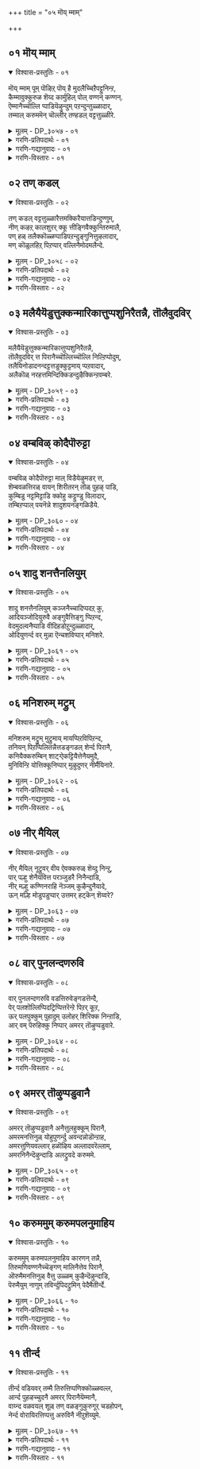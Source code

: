 +++
title = "०५ मॊय् म्माम्"

+++


## ०१ मॊय् म्माम्

<details open><summary>विश्वास-प्रस्तुतिः - ०१</summary>

मॊय् म्माम् पूम् पॊऴिऱ् पॊय् है मुदलैच्चिऱैपट्टुनिन्ऱ,  
कैम्मावुक्कुरुळ शॆय्द कार्मुहिल् पोल् वण्णन् कण्णन्.  
ऎम्मानैच्चॊल्लि प्पाडियॆऴुन्दुम् पऱन्दुन्तुळ्ळादार्,  
तम्माल् करुममॆन् चॊल्लीर् तण्हडल् वट्टत्तुळ्ळीरे.
</details>

<details><summary>मूलम् - DP_३०५७ - ०१</summary>

मॊय् म्माम् पूम् पॊऴिऱ् पॊय् है मुदलैच्चिऱैपट्टुनिन्ऱ,  
कैम्मावुक्कुरुळ शॆय्द कार्मुहिल् पोल् वण्णन् कण्णन्.  
ऎम्मानैच्चॊल्लि प्पाडियॆऴुन्दुम् पऱन्दुन्तुळ्ळादार्,  
तम्माल् करुममॆन् चॊल्लीर् तण्हडल् वट्टत्तुळ्ळीरे.
</details>

<details><summary>गरणि-प्रतिपदार्थः - ०१</summary>

मॊय् = दट्टवाद, मा = दॊड्ड, पू पॊऴिल् = हूगळ उपवनदिन्द कूडिद, पॊय् है = सरोवरदल्लि, मुदलै = मॊसळॆयिन्द, शिऱै पट्टु = बन्धिसल्पट्टु, निन्ऱ = निन्तिद्द, कैमावुक्कू = सलगक्कॆ\(गजेन्द्रनिगॆ\), अरुळ् शॆय्द = कृपॆमाडिद, कार् मुहिल् पोल् वण्णन् = कार्मुगिलिन हागॆ बण्णवुळ्ळ, कण्णन् = श्रीकृष्णनाद, \(आकर्षणकारियाद\), ऎम्मानै = नम्म स्वामियन्नु, शॊल्लि पादि = स्तुतिसि हाडि, ऎऴुन्दुम् = ऎद्दू, पऱन्दुम् = सुत्ताडियू, तुळ्ळादार् तम्माल् = उत्साहगॊळ्ळदवरिन्द, करुमम् = फल, ऎन्चॊल्लीर् = एनॆन्दु हेळुत्तीरि, तण् = तम्पाद, कडल् = कडलिनिन्द सुत्तुवरिद, वट्टत्तुळ्ळीरे = भूमण्डलदल्लिरुववरे. 
</details>

<details><summary>गरणि-गद्यानुवादः - ०१</summary>

तम्पाद कडलिनिन्द सुत्तुवरिदिरुव भूमण्डलवासिगळे, दट्टवाद दॊड्ड हूविन तोपुगळिन्द कूडिद सरोवरदल्लि मॊसळॆयिन्द बन्धिसल्पट्टु निन्तिद्द सलगक्कॆ कृपॆमाडिद कार्मुगिलिनन्तॆ बण्णवुळ्ळ आकर्षणकारियाद नम्म स्वामियन्नु स्तुतिसिहाडुत्ता ऎद्दु सुत्ताडिउत्साहगॊळ्ळदवर फलवेनॆन्दु हेळुत्तीरि? 
</details>

<details><summary>गरणि-विस्तारः - ०१</summary>

हिन्दिन तिरुवाय् मॊऴियल्लि भगवन्तनन्नु अनुभविसुव मार्गवन्नु आळ्वाररु सूचिसिदरु. भूलोकवासिगळागिरुवागले, भगवन्तन सृष्टियाद लीलाविभूतियन्नु कण्णारकाणुत्त, अवुगळल्लॆल्ला भगवन्तनु अन्तरात्मनागि निर्वहिसुत्तिद्दानॆम्ब भावनॆयन्नु मनस्सिनल्लिट्टुकॊण्डु अवुगळन्नु आदरदिन्द अनुभविसुत्ता बन्दरॆ, आ मूलक भगवन्तन सान्निध्यवन्नु पडॆदुकॊळ्ळबहुदु ऎन्दु अवरु हेळिदरु. भूमिय मेलॆ वासिसुत्त, भगवन्तन दिव्यसृष्टियाद ऎल्ला चेतनाचेतन वस्तुगळन्नू काणुत्ता, अवुगळ उपयोगवन्नु पडॆयुत्ता, भगवन्तनन्नु मात्र गमनिसदॆ जीवन नडॆसुववरन्नु कुरितु ईग आळ्वाररु कनिकरदिन्द मातनाडुत्तिद्दारॆ.

आळ्वाररु हेळुत्तारॆ- भूलोकवासिगळे, भगवन्तनिगॆ तन्न सृष्टिय ऎल्ला चेतनाचेतन वस्तुगळ विषयदल्लू अपारवाद कनिकरविदॆ. दट्टवाद काडिननडुवॆ सरोवरदल्लि मॊसळॆय बायिगॆ सिक्किबिद्दु, बिडिसिकॊळ्ळलु साध्यविल्लदॆ तॊळलुत्तिद्द सलगनु भक्तियिन्द भगवन्तनन्नु कुरितु, ’आदिमूला’ ऎन्दु दीननागि मॊरॆयिट्टाग, आ कूडले भगवन्तनु गरुडारूढनागि अल्लिगॆ धाविसि बन्दु, तन्न चक्रायुधदिन्द मॊसळॆयन्नु तुण्डरिसि, सलगवन्नु रक्षिसिदनल्ल\! परमकारुणिकनू, उदारियू, अत्याकर्षकनू आद अवनन्नु आदरदिन्द स्तुतिसदॆ, गुणगानमाडदॆ, व्यर्थवागि कालकळॆयुववर कर्मगळिन्द फलवेनादरू इदॆये? नीवे योचिसि. 

भगवत्प्रीतियागि, भगवदर्पणबुद्धियिन्द माडुव याव कर्मवादरू भगवन्तनन्नु सेरुत्तदॆ. हागिल्लदॆ, कर्ममाडबेकॆम्ब बुद्धियिन्द यान्त्रिकवागि माडुव याव कर्मवादरू, अदक्कॆ फलवॆल्लियदु?
</details>

## ०२ तण् कडल्

<details open><summary>विश्वास-प्रस्तुतिः - ०२</summary>

तण् कडल् वट्टत्तुळ्ळारैत्तमक्किरैयात्तडिन्दुण्णुम्,  
नीण् कऴऱ् कालशुरर् क्कू त्तीङ्गिवैक्कुन्तिरुमालै,  
पण् हळ् तलैक्कॊळ्ळप्पाडिपऱन्दुङ्गुनित्तुऴलादार्,  
मण् कॊळुलहिऱ् पिऱप्पार् वल्लिनैमोदमलैन्दे.
</details>

<details><summary>मूलम् - DP_३०५८ - ०२</summary>

तण् कडल् वट्टत्तुळ्ळारैत्तमक्किरैयात्तडिन्दुण्णुम्,  
नीण् कऴऱ् कालशुरर् क्कू त्तीङ्गिवैक्कुन्तिरुमालै,  
पण् हळ् तलैक्कॊळ्ळप्पाडिपऱन्दुङ्गुनित्तुऴलादार्,  
मण् कॊळुलहिऱ् पिऱप्पार् वल्लिनैमोदमलैन्दे.
</details>

<details><summary>गरणि-प्रतिपदार्थः - ०२</summary>

तण् कडल् = तम्पाद कडलिनिन्द सुत्तुवरिद, वट्टतुळ्ळारै = भूमिय मेलिरुववरन्नु, तमक्कु = तमगॆ, इरै आ = आहारवागि, तडिन्दु= कॊन्दु, उण्णुम् = तन्न तक्क, नीण् कऴल् काल् = \(बलिष्ठवाद\) वीरकालन्दुगॆयुळ्ळ कालुगळ, अशुरर् क्कु = असुररिगॆ, तीङ्गु इऴैक्कुम् = कॆडकन्नु नीगिसुव, तिरुमालै = सर्वेश्वरनन्नु \(कुरितु\), पण्हळ् = हादुगळन्नु, तलैक्कॊळ्ल = बहळवागि पादि, = हाडियू, पऱन्दुम्= अलॆडाडियू \(हाराडि,\) कुनित्तु = आडियू \(नलिदाडियू\) उऴलादार् = ऎल्लॆल्लू सञ्चरिसदवरु, मण् कॊळ् उलहिल् = भूलोकदल्लि, पिऱप्पार् = हुट्टुत्तारॆ, \(पुनर्जन्म पडॆयुत्तारॆ\), वल् विनै = क्रूर पापगळु, मोद मलैन्दे = सङ्कटगॊळिसुवन्तॆ मेलॆ बिद्दु \(अतिशयवागि नलुगिसुवन्तॆ\). 
</details>

<details><summary>गरणि-गद्यानुवादः - ०२</summary>

तम्पाद कडलिनिन्द सुत्तुवरिद भूमिय मेलिरुववरन्नु तमगॆ आहारवागि कॊन्दु तिन्नुव वीरकाल्गडगगळन्नु धरिसिद कालुगळ असुररिगॆ बरुव कॆडकन्नु नीगिसुव लक्ष्मीनाथनन्नु\(श्रीदेविय पतियन्नु, सर्वेश्वरनन्नु\) कुरितु हाडि, नॆनॆदाडि, कुणिदाडि, ऎल्लॆल्लू अलॆदाडदवरु ई भूलोकदल्लि क्रूरपापगळु अवर मेलॆ बिद्दु सङ्कटगॊळिसुवन्तॆ मत्तॆ हुट्टुत्तारॆ. 
</details>

<details><summary>गरणि-विस्तारः - ०२</summary>

हिन्दिन पाशुरदल्लि भगवन्तनन्नु भजिसद भूलोकवासिगळु नडॆसुव कर्मगळिगॆ फलवॆल्लियदु? ऎन्दु प्रश्निसलायितु. अदक्कॆ इल्लि समञ्जसवाद उत्तर बरुत्तदॆ. 

“तमक्किरैयात्तडिन्दुण्णुम् ..................अशुरर् क्कु” – इल्लि ’असुररु’ ऎम्बुदक्कॆ ’राक्षसरु’ ऎम्ब नेरवाद अर्थवल्ल. ’आसुरी स्वभाववुळ्ळवरु’ ऎम्ब अर्थवन्नु हेळबेकागुत्तदॆ. मनुष्यरन्नु मूरु बगॆयागि, अवर गुणस्वभावगळिगॆ अनुगुणवागि, विङ्गडिसुत्तारॆ. दैवीमानवरु – राजसी प्रकृतियवरु – राजसरु, मत्तु तामसगुणतुम्बिद आसुरी जनरन्नू सह उद्धारगॊळिसलु भगवन्तनु तवकिसुत्तानॆ. यारु भगवन्तनन्नु स्तुतिसि, नुतिसि, कुणिदु, कुप्पळिसि, मैमरॆतु आनन्दिसि अलॆदाडुत्तारो अवरन्नु तप्पदॆ सद्गतिगॆ ऒय्युत्तानॆ. हागॆ माडदॆ इरुव जनरिगॆ, अवा कर्मगळिगॆ सत्फलवे इल्ल. अवरिगॆ भूलोकदल्लि दुःखसङ्कटगळु तुम्बिरुव पुनर्जन्मवे प्राप्तवागुत्तदॆ. 

पुनर्जन्मद सङ्कटवन्नू, भूलोकवासवन्नू तप्पिसिकॊळ्ळुवुदक्कॆ सुलभोपायवे भगवद्भक्ति. अदन्नु बिडदॆ नडॆसुत्ता दृढभक्तियन्नु बॆळॆसिकॊण्डरॆ, अदक्कॆ तक्क फलवाद परमपदवासवू, भगवत्कैङ्कर्यवू लभिसुवुद् – ऎन्दन्तॆ.
</details>

## ०३ मलैयैयॆडुत्तुक्कन्मारिकात्तुप्पशुनिरैतन्नै, तॊलैवुदविर्

<details open><summary>विश्वास-प्रस्तुतिः - ०३</summary>

मलैयैयॆडुत्तुक्कन्मारिकात्तुप्पशुनिरैतन्नै,  
तॊलैवुदविर् त्त पिरानैच्चॊल्लिच्चॊल्लि निल्ऱिप्पोदुम्,  
तलैयिनोडादनन्दट्टत्तडुक्कुट्टमाय् प्पऱवादार्,  
अलैकॊळ् नरहत्तमिन्दिक्किडन्दुऴैक्किन्ऱवम्बरे.
</details>

<details><summary>मूलम् - DP_३०५९ - ०३</summary>

मलैयैयॆडुत्तुक्कन्मारिकात्तुप्पशुनिरैतन्नै,  
तॊलैवुदविर् त्त पिरानैच्चॊल्लिच्चॊल्लि निल्ऱिप्पोदुम्,  
तलैयिनोडादनन्दट्टत्तडुक्कुट्टमाय् प्पऱवादार्,  
अलैकॊळ् नरहत्तमिन्दिक्किडन्दुऴैक्किन्ऱवम्बरे.
</details>

<details><summary>गरणि-प्रतिपदार्थः - ०३</summary>

मलैयै = बॆट्टवन्नु, ऎडुत्तु = ऎत्तिहिडिदु, कल् मारि = कल्लुमळॆयन्नु, कात्तु = तडॆदु, पशुनिरैतन्नै = दनगळ मन्दॆगळन्नु, तॊलैवु = नाशवागुवुदन्नु, तविर् त्त = तप्पिसिद, पिरानै = स्वामियन्नु, शॊल्लि शॊल्लि = हेळुत्ता हेळुत्ता, निन्ऱु = इरुत्ता, ऎप्पोदुम् = ऎल्ला कालदल्लू, तलैयिनोडु = तलॆयिन्द आदनम् = नॆलवन्नु, तट्ट = कट्टुवन्तॆ, तडुकुट्टम् आय् = तलॆकॆळगागि आदरू, पऱवादार् = प्रयत्निसदवरु \(हर्षिसदवरु\), अलै कॊळ् = \(अत्तिन्दित्त\) हॊरळाडिसुव, \(सङ्कटगॊळिसुव\), नरहत्तु = नरकदल्लि, अमिन्दि = मुळुगि, किडन्दु = बिद्दु, उऴैक्किन्ऱ = सङ्कटपडुव, वम्बरे = व्यर्थमानवरे. 
</details>

<details><summary>गरणि-गद्यानुवादः - ०३</summary>

बॆट्टवन्नु ऎत्ति हिडिदु, कल्लुमळॆयन्नु तडॆदु, दनगळ मन्दॆगळु नाशवागुवुदन्नु तप्पिसिद स्वामियन्नु कुरितु ऎल्ला कालदल्लू हेळुत्ता हेळुत्ता, तलॆयु नॆलवन्नु तट्टुवन्तॆ तलॆकॆळगागियाडरू प्रयत्निसदवरु अत्तिन्दित्त हॊरळिसि सङ्कटगॊळिसुव नरकदल्लि मुळुगि बिद्दु सङ्कटपडुव व्यर्थमानवरे \(आगुत्तारॆ\). 
</details>

<details><summary>गरणि-विस्तारः - ०३</summary>

करुणासागरनाद भगवन्तनल्लि निश्चलवागि मत्तु सत्ततवागि भक्तिमाडुवुदक्कॆ ऎष्टॆ श्रमपट्टरू चिन्तॆयिल्ल. आ ऎल्ल प्रयत्नवू चेतननु नरकयातनॆयन्नु अनुभविसुवुदन्नु तप्पिसुत्तदॆ. – इदु ई पाशुरद विषय. 

“मलैयै ऎडुत्तु ...................तॊलैवुदविर् त्त पिरान्” – भगवन्तन श्रीकृष्णावतारद ऒन्दु अद्भुत प्रसङ्ग इदु. नन्दगोकुलदल्लि बालकृष्णनु बॆळॆयुत्तिद्दाग, वर्षक्कॊम्मॆ गोवळरु देवेन्द्रपूजॆयन्नु नडॆसि, भारियाद ऎडॆयन्नु माडि समर्पिसुत्तिद्दद्दन्नु कण्डनु. देवेन्द्रनु मळॆयन्नुसुरिसि तमगू तम्म दनकरुगळिगू ऒळ्ळॆयदन्नु माडुवनॆम्बुदक्कागि ई देवेन्द्र पूजॆ. बालकृष्णनिगॆ ई पूजॆ समञ्जसवॆनिसलिल्ल. अवनु गोवळर हिरियरन्नु सेरिसि, कण्णिगॆ काणद, देवेन्द्रनिगॆ बदलागि तम्म कण्ण मुन्दॆये इरुव गोवर्धनगिरिगॆ पूजॆयन्नु सल्लिसबेकॆन्दू, निजवागियू अदे अवरिगॆ मळॆ बॆळॆगॆ ऒत्तासॆ माडुवुदॆन्दू तिळिसिदनु. अदरन्तॆ गोवळरु आ वर्ष ’गोवर्धन पूजॆ’ नडॆसि, अदर बुडदल्लि भारि ऎडॆयन्नु नीडिदरु. अवरिगॆ आश्चर्यवागुवन्तॆ, बॆट्टदिन्दले ऒब्ब व्यक्ति हॊरबन्दु, अवरु नीडिद्द ऎडॆयन्नॆल्ला उण्डु, अवरन्नु हरसि मायवायितु. देवेन्द्रनिगॆ इदु तिळियितु. गोवळर अहङ्कारक्कॆ अवनिगॆ तुम्ब कोप बन्तु. इडिय नन्दगोकुलवन्ने नाशपडिसि बिडुवुदक्कागि, अवनु एळुदिनगळ काल सततवागि बिरुसु मळॆयन्नु सुरिसिदनु. आग बालकृष्णनु आ गोवर्धनगिरियन्ने ऎत्ति, कॊडॆयन्तॆ तन्न किरुबॆरळ मेलॆ निल्लिसिकॊण्डु, अदरडियल्लि ऎल्ला गोवुगळ मन्दॆगळन्नू, गोवळरन्नू इरिसिकॊण्डु कापाडिदनु. 

आळ्वाररु हेळुत्तारॆ- हिन्दॆ, भगवन्तनु देवेन्द्रन कल्लुमळॆयिन्द गोवुगळ मन्दॆयन्नु तप्पिसलु माडिद अद्भुतकार्यदिन्द, अवन अपारकारुण्यवन्नु तिळियबहुदु. अवन नानाअद्भुताश्चर्य प्रसङ्गगळन्नु मेलिन्द मेलॆ हेळुत्ता, अवन नाम सङ्कीर्तनॆ माडुत्ता, गुणगान माडुत्ता अवनल्लि भक्तियन्नु दृढपडिसिकॊळ्ळबेकु. अदु ऎष्टे कष्टवादरू चिन्तॆयिल्ल. प्रयत्नवन्नु कडमॆ माडबारदु. इदु अवन कृपॆगॆ नम्मन्नु ऒळगू माडुवुदु. नरकद यातनॆयन्नु तप्पिसुवुदु. हागॆ माडद मानवजन्म व्यर्थ.
</details>

## ०४ वम्बविळ् कोदैपॊरुट्टा

<details open><summary>विश्वास-प्रस्तुतिः - ०४</summary>

वम्बविळ् कोदैपॊरुट्टा माल् विडैयेऴुमडर् त्त,  
शॆम्बवळत्तिरळ् वायन् शिरीतरन् तॊळ् पुहऴ् पाडि,  
कुम्बिडु नट्टमिट्टाडि क्कोहु कट्टुण्डु विलादार्,  
तम्बिऱप्पाल् पयनॆन्ने शादुशयनङ्गळिडैये.
</details>

<details><summary>मूलम् - DP_३०६० - ०४</summary>

वम्बविळ् कोदैपॊरुट्टा माल् विडैयेऴुमडर् त्त,  
शॆम्बवळत्तिरळ् वायन् शिरीतरन् तॊळ् पुहऴ् पाडि,  
कुम्बिडु नट्टमिट्टाडि क्कोहु कट्टुण्डु विलादार्,  
तम्बिऱप्पाल् पयनॆन्ने शादुशयनङ्गळिडैये.
</details>

<details><summary>गरणि-प्रतिपदार्थः - ०४</summary>

वम्बु = परिमळवु, अविळ् = हरडुत्तिरुव, \(अरळुत्तिरुव\), कोदै = हूमालॆय, पॊरुट्टा = निमित्तवागि, माल् विडै = बलवाद गूळिगळु, एऴुम् = एळन्नू, अडर् त्त = अडगिसिद, शॆम् पवळम् = कॆम्पाद हवळद, तिरळ् = उण्डॆयन्तिरुव, वायन् = तुटियन्नुळ्ळवनाद, शिरीतरन् = श्रीधरन, तॊल् पुहळ् = पुरातनवाद, कीर्तियन्नु, पाडि = हाडुत्ता, कुम्बिडु = नमस्करिसुव \(कैमुगियुव\), नट्टम् = नृत्यवन्नु, इट्टु आडि = रूपिसि आडि, कोहु = वञ्चनॆयन्नु, उहट्टु = तॊरॆदु, उण्डु = अनुभविसि, उऴलादार् = अलॆडाडुवरु, तम् पिऱप्पाल् = तम्म जन्मदिन्द, पयन् ऎन्ने = फलवेनिदॆ, शादु शयनङ्गळ् = सादुसज्जनर, इडैये = नडुवॆये \(इद्दाग्गू\). 
</details>

<details><summary>गरणि-गद्यानुवादः - ०४</summary>

परिमळवु \(अरळि\) हरडुत्तिरुव हूविन हारद निमित्तवागि बलवाद एळुगूळिगळन्नू अडगिसिद, कॆम्पुहवळद उण्डॆयन्तिरुव तुटियन्नुळ्ळवनाद श्रीधरन सनातनवाद कीर्तियन्नु हाडुत्ता कैमुगियुव नृत्यवन्नु रूपिसि आडुत्ता, वञ्चनॆयन्नु तॊरॆदु, अनुभाविसुत्ता अलॆदाडवरु साधुसज्जनर नडुवॆये इद्दाग्गू, अवर जन्मदिन्द फलवेनिदॆ? 
</details>

<details><summary>गरणि-विस्तारः - ०४</summary>

साधुसज्जनर सङ्गदल्लि सदा इरुववरु ऒळ्ळॆयवरे आगुत्तारॆ ऎन्दु हेळुवुदु सहजवादरू, अन्थवर नडुवॆ इद्दू सत् स्वभाववन्नु कलियद मनुष्यर जीवनदिन्द सार्थकवादद्देनु ऎन्दु इल्लि हेळलागुत्तदॆ. 

“वम्बविऴ् कोदै पॊरुट्टा माल् विडैयेलुम् अडर् त्त...........” भगवन्तनु श्रीकृष्णनागि अवतरिसिदाग नडॆसिद ऒन्दु अद्भुत प्रसङ्ग इदु. गोवळर राजनाद ’कुम्भ’निगॆ ऒब्ब सुन्दरियाद मगळु. अवळु सत्यॆ अथवा नपिन्नै. अवळन्नु मदुवॆयागबयसुववनु, तानु साकि कॊब्बिसिरुव एळु गूळिगळन्नु ऒब्बने ऎदुरिसि कट्टिहाकबेकॆम्बुदुआ कुम्भराजन फण. श्रीकृष्णनु ऒण्टियागि अवुगळन्नॆदुरिसि, अडगिसि, कट्टिहाकि, सत्यॆयन्नु मदुवॆयादनु. 

आळ्वाररु हेळुत्तारॆ- भगवन्तनु परमशक्तनु. अवनु श्रीकृष्णनागि अवतरिसिदाग, कॊब्बि बॆळॆद एळु गूळिगळन्नु ऒब्बने ऎदुरिसि कट्टि हाकिदनु. अवनु आकर्षकसुन्दर. सकलैश्वर्यक्कॆ ऒडॆयळाद श्रीदेविय पति. अवन कीर्तिगॆ पाशविल्ल. अवुगळन्नॆल्ला नॆनॆयुत्त, शुद्धमनस्सिनिन्द भक्ति माडद जनरु साधुसज्जनर नडुवॆ इद्दरू सह, अवरदु व्यर्थजीवनवे\!
</details>

## ०५ शादु शनत्तैनलियुम्

<details open><summary>विश्वास-प्रस्तुतिः - ०५</summary>

शादु शनत्तैनलियुम् कञ्जनैच्चादिप्पदऱ् कु,  
आदियञ्जोदियुरुवै अङ्गुवैत्तिङ्गु प्पिऱन्द,  
वेदमुदल्वनैप्पाडि वीदिहडोऱुन्दुळ्ळादार्,  
ओदियुणर्न्द वर् मुन्ना ऎन्चशविप्पार् मनिशरे.
</details>

<details><summary>मूलम् - DP_३०६१ - ०५</summary>

शादु शनत्तैनलियुम् कञ्जनैच्चादिप्पदऱ् कु,  
आदियञ्जोदियुरुवै अङ्गुवैत्तिङ्गु प्पिऱन्द,  
वेदमुदल्वनैप्पाडि वीदिहडोऱुन्दुळ्ळादार्,  
ओदियुणर्न्द वर् मुन्ना ऎन्चशविप्पार् मनिशरे.
</details>

<details><summary>गरणि-प्रतिपदार्थः - ०५</summary>

शादु शनत्तै = साधुजनरन्नु\(सात्विक स्वभावदवरन्नु\), नलियुम् = हिंसिसुव, कञ्जनै = कंसनन्नु, शादिप्पदऱ् कु = शिक्षिसुवुदक्कागि, आदि= शाश्वतवाद \(नित्यवाद\), अम् = दिव्यसुन्दरवाद, शोदि उरुवै = ज्योतिस्वरूपवन्नु, अङ्गुवैत्तु = अल्लिरुव हागॆये \(परमपददल्लिरुव हागॆये\), इङ्गु = इल्लि \(भूलोकदल्लि\), पिऱन्द = अवतरिसिद, वेदम् = वेदगळ, मुदल् वनै = ऒडॆयनन्नु \(वेदप्रतिपाद्यनन्नु\), पाडि = कीर्तिसुत्ता, वीदिहळ् तोऱुम् = बीदिगळल्लॆल्ला, तुळ्ळादार् = नलिदाडदवरु \(उत्साहदिन्द कुणिदाडदवरु\), ओदि = शास्त्रादिगळन्नु, अभ्यासमाडि, उणर्न्द वर् मुन्ना = अरितुकॊण्डवरे मॊदलागि, \(ज्ञानिगळागिद्दरू सह\), ऎन् शविप्पार् = एनन्नु जपिसुत्तारॆ? \(याव जपमाडुत्तारॆ?\), मनिशरे = अवरु मनुष्यरे? 
</details>

<details><summary>गरणि-गद्यानुवादः - ०५</summary>

सात्विक स्वभावदवरन्नु हिंसिसुव कंसनन्नु शिक्षिसुवुदक्कागि शाश्वतवू \(नित्यवू\) दिव्यसुन्दरवू आद ज्योतिस्वरूपवन्नु परमपददल्लिरुव हागॆये भूलोकक्कॆ तन्दु अवतरिसिद वेदगळ ऒडॆयनन्नु \(वेदप्रतिपाद्यनन्नु\) कीर्तिसुत्ता बीदिगळल्लॆल्ला नलिदाडवरु \(उत्साहदिन्द उन्मत्तरागि कुणिदाडदवरु\) शास्त्रादिगळन्नु अभ्यासमाडि ज्ञानिगळागिद्दरू सह याव जपमाडुत्तारॆ? अवरु मनुष्यरे? 
</details>

<details><summary>गरणि-विस्तारः - ०५</summary>

साधुसज्जनर सहवासदिन्द एनन्नू कलियदवर जन्मव्यर्थवादद्दु ऎन्दु हेळिद्दु हिन्दिन पाशुर. अन्थ सात्विक जनरन्नु हिंसिसुववर जीवनवागलि, शुष्कज्ञानिगळादवर जीवनवागलि हेगॆ ऎन्दु सूचिसुवुदु ई पाशुर. 

सात्विकर सङ्गदिन्द कलियद जनरन्नु कुरितु भगवन्तनिगॆ याव परितापवू इल्ल. अवर मेलॆ कोपवू इल्ल. अवरिद्द हागॆये अवरन्नुळिसि, व्यर्थजीवनवन्नु कळॆयुवुदक्कॆ अवकाश नीडुत्तानॆ. अवरु इन्थ अनेक जन्मगळन्नॆत्ति तम्म उद्धारमार्गवन्नु तावे कण्डुकॊळ्ळुवन्तागलि ऎन्दु अवरन्नु बिट्टिरुत्तानॆ. आदरॆ, सात्विक जनरन्नु हिंसिसुव आसुरीप्रकृतियुळ्ळ क्रूरिगळ विषयदल्लि भगवन्तनिगॆ कोप. अवरन्नु शिक्षिसुवुदे स्वामिय मॊदल कॆलस. 

“शादु शनत्तैनलियुम् कञ्जनै शादिप्पदऱ् शु..........” – भगवन्तनु श्रीकृष्णनागि अवतरिसिद्देकॆ ऎम्बुदन्नु इल्लि सूचिसलागिदॆ. कंसासुरनु कडुदुष्ट. तन्न तन्दॆयाद मुगि उग्रसेननन्ने सॆरॆयल्लिट्टु तानु राजनाद. तन्न तङ्गियाद देवकियन्नु वसुदेवनिगॆ कॊट्टु अद्दूरियागि मदुवॆमाडिदरू सह, अवळ ऎण्टनॆय गर्भदल्लि हुट्टुवनु अवनिगॆ मृत्युवागुवनॆम्बुदन्नु अशरीरवाणियिन्द केळिद कूडले, अवरिब्बरन्नू सॆरॆयल्लिट्टनु. अल्लदॆ, अवरिगॆ हुट्टिद ऒन्दॊन्दु शिशुवन्नू आ कूडले कॊन्दु हाकुत्ता बन्दनु. देवकिय ऎण्टनॆय गर्भवू बन्तु. आ सॆरॆमनॆयल्ले, भगवन्तनु कंसन मृत्युवागि देवकिय मगनागि अवतरिसिदनु. हुट्टिदाग परमपददल्लि तानिद्द हागॆये ऎन्दरॆ, चतुर्भुजनागि, किरीट मकरकुण्डलधारियागि, शङ्खचक्रगदापद्मधारियागि, पीताम्बरधारियागि, परमतेजोमयनागि, दिव्यमङ्गळ विग्रहनागि, अत्याकर्षनागि देवकि वसुदेवरिगॆ दर्शनकॊट्टनु मत्तु मुन्दॆ, हेगॆ नडॆयबेकॆम्बुदन्नु सूचिसि, सामान्यशिशुवादनु. आ बळिक, नन्दगोकुलदल्लि बालकृष्णनागि बॆळॆयुत्ता बन्दु, कंसन ऎल्ला बगॆय वञ्चनॆगळिगू अवकाशविल्लदन्तॆ, अवनु कळुहिसिद ऎल्ल शत्रुगळन्नु नाशगॊळिसि, कडॆगॆ कंसनन्नू सदॆबडिदनु. इदु भागवतद कथॆ.

“वीदिहडोऱुन्दुळ्ळादार्..................” भगवन्तन गुणस्वभावगळन्नु कीर्तिसुत्ता, आ अनुभवदल्लिये तन्मयरागि, मैमरॆतु कुणिकुणिदाडुत्ता बीदिबीदिगळल्लू अलॆदाडुववरु भक्तिभावदिन्द तुम्बितुळुकुव जन. 

“ओदियुणर्न्दवर्....................” वेद मत्तु शास्त्रगळन्नु परिपूर्णवागि अभ्यासमाडि, भगवद्विषयवाद ज्ञानवन्नु पडॆदुकॊण्डवरु.

आळ्वाररु हेळुत्तारॆ- दुष्टरन्नु शिक्षिसुववनू, सात्विकरन्नु रक्षिसुववनू, वेदप्रतिपाद्यनू, नित्यनू \(शाश्वतनू\), ज्योतिस्वरूपनू, दिव्यसुन्दरनू आद भगवन्तनन्नु कुरितु वेदशास्त्रगळल्लि विवरिसिरुवन्तॆये अरितुकॊण्डु उत्तमज्ञानिगळागिद्दरू, भक्तिपरवशरागि भगवन्तन गुणस्वभावगळन्नू अद्भुताश्चर्यकर लीलॆगळन्नू कीर्तिसुत्ता बीदिबीदिगळल्लू मैमरॆतु कुणियुत्ता अलॆदाडुत्ता कालकळॆयद जनर ज्ञानवॆल्लवू व्यर्थवे. अवर जपक्कागलि, नडतॆगागलि, ज्ञानक्कागलि फलवे इल्ल. 

ज्ञानक्किन्तलू भक्ति मेलु ऎन्दु आळ्वाररु हेळुतिद्दारॆये? ऎनिसुत्तदॆ.
</details>

## ०६ मनिशरुम् मट्रुम्

<details open><summary>विश्वास-प्रस्तुतिः - ०६</summary>

मनिशरुम् मट्रुम् मुट्रुमाय् मायप्पिऱविपिऱन्द,  
तनियन् पिऱप्पिलितन्नैत्तडङ्गडल् शेर्न्द पिरानै,  
कनियैक्करुम्बिन् शाट्र्‍ऐकट्टियैत्तेनैयमुदै,  
मुनिविन्ऱि योत्तिक्कूनिप्पार् मुऴुदुणर् नीर्मैयिनारे.
</details>

<details><summary>मूलम् - DP_३०६२ - ०६</summary>

मनिशरुम् मट्रुम् मुट्रुमाय् मायप्पिऱविपिऱन्द,  
तनियन् पिऱप्पिलितन्नैत्तडङ्गडल् शेर्न्द पिरानै,  
कनियैक्करुम्बिन् शाट्र्‍ऐकट्टियैत्तेनैयमुदै,  
मुनिविन्ऱि योत्तिक्कूनिप्पार् मुऴुदुणर् नीर्मैयिनारे.
</details>

<details><summary>गरणि-प्रतिपदार्थः - ०६</summary>

मनिशरुम् = मनुष्यरू मट्रुम् = मत्तु मुट्रुम् = इतर ऎल्ला वस्तुगळु आगि, मायम्पिऱवि= आश्चर्यकरवाद जन्मगळागि, पिऱन्द = जनिसिद, तनियन् = साटियिल्लदवनू, पिऱप्पु इलि तन्नै = हुट्टुविकॆयॆम्बुदे इल्लदवनाद, तडम् = विस्तारवाद, कडल् = कडलन्नु, शेर्न्द पिरानै = सेरिद स्वामियन्नु, कनियै = मधुरवाद हण्णन्नु, \(हण्णिनन्तिरुववनन्नु\), करुम्बिन् शाट्रै = कब्बिन सारवन्नु \(कब्बिन हालन्नु\), कट्टियै = कल्लुसक्करॆयन्नु, तेनै = जेनुतुप्पवन्नु \(मधुवन्नु\), अमुदै = अमृतवन्नु, मुनिवु इन्ऱि = प्रयत्नविल्लदॆये \(ऎडॆबिडदन्तॆ\), एत्ति = स्तुतुसि, कुनिप्पार् = अड्डबीळुववरु \(कुणिदाडुववरु\), मुऱुदु = पूर्णवाद, उणर् = तिळिवळिकॆय, नीर् मैयिनारे = स्वभावदवरे आगुत्तारॆ. 
</details>

<details><summary>गरणि-गद्यानुवादः - ०६</summary>

मनुष्यरू मत्तु इतर ऎल्ला वस्तुगळू आगि, आश्चर्यकरवाद जन्मगळल्लि जनिसिद साटियिल्लदवनू, हुट्टुविकॆयॆम्बुदे इल्लदवनाद विस्तारवाद कडलन्नु सेरिद स्वामियन्नु, मधुरवाद हण्णन्नु, कब्बिन हालन्नु, कल्लुसक्करॆयन्नु, जेनुतुप्पवन्नु, अमृतवन्नु, अप्रयत्नवागिये \(ऎडॆबिडदन्तॆ\), स्तुतिसि, अड्डबीळुववरु. \(कुणिदाडुववरु\) पूर्णवाद तिळिवळिकॆयन्नुळ्ळ स्वभावदवरे आगुत्तारॆ. 
</details>

<details><summary>गरणि-विस्तारः - ०६</summary>

हिन्दिन पाशुरद विषयवन्नु इल्लियू मुन्दुवरिसलागुत्तदॆ. भगवन्तनन्नु ऎडॆबिडदन्तॆ चिन्तिसुत्ता, स्तुतिसुत्ता इरुव भक्तरू सह पूर्णज्ञानिगळिगॆ सम ऎन्नलागुत्तिदॆ. 

सामान्यवागि अरितुकॊळ्ळलारद मातुगळिन्द ऎन्दरॆ ज्ञानिगळिगॆ मात्रवे अर्थवागुवन्थ मातुगळिन्द भगवन्तनन्नु हॊगळुवुदरिन्द पडॆयुव सवि कडमॆयॆ. बळकॆय वस्तुगळ हॆसरिनिन्द भगवन्तनन्नु स्तुतुसिवुदरिन्द, ऎन्दरॆ, अन्थवस्तुगळिगॆ भगवन्तनन्नु होलिसिहेळुत्तिरुवुदरिन्द, भगवन्तनन्नु सुलभवागि अरितुकॊण्डु आनन्दिसबहुदु ऎन्दु हेळुवुदु इल्लिन विवाणॆय वैशिष्ट्य.

“मनिशरुम्.................पिऱन्द” – दुष्टनिग्रहक्कागि, सज्जनपालनॆगागि, धर्मसंरक्षणॆगागि भगवन्तनु नानाअवतारगळन्नॆत्तिदनष्टॆ. अवुगळन्नु इल्लि सङ्ग्रहिसि हेळलागिदॆ. वामन, राम, कृष्ण अवतारगळु मानवरूपगळु, मत्स्य, कूर्म, वराह अवतारगळु कीळुप्राणिगळ रूपगळु. नरसिंह हयग्रीव अवतारगळु विचित्रवाद ’नर-मृग’ रूपगळु. हरिस अवतारवु पक्षियरूपद्दु. त्रिविक्रम अवतारवन्तु महाद्भुतवाद विराट् स्वरूपवॆ. हीगॆ भगवन्तन नानाअवतारगळु अवुगळ निमित्तगळिगॆ अनुगुणवागि बन्दवु. 

सर्वव्यापकत्व, सर्वज्ञत्व, सर्वशक्तित्व, सर्वरक्षकत्व आकर्षकत्व, सौन्दर्य, कारुण्य मुन्ताद गुणगळिन्द शोभिसुव भगवन्तनु ऎल्ल रीतियल्लू साटियिल्लदवने. अवनिगॆ हुट्टु ऎम्बुदिल्ल. अवनु नित्य, शाश्वत. इडिय सृष्टिगे कारण. पाल्गडलल्लि निर्लिप्तनागि पवडिसि योगनिद्दॆयल्लिरुववनु – हीगॆ भगवन्तनन्नु वर्णिसि हेळुव मातुगळॆल्लवू नमगॆ अरितुकॊळ्ळलु आगदिद्दरॆ अवुगळ गोजिगॆ होगुवुदु बेड. ऎल्लरू सुलभवागि, आशॆयिन्द, सविदु, आनन्दिसुवन्थ, ऎल्लरिगू तिळिदिरुव ’हण्णु’, ’कब्बिन हालु’ ’बॆल्ल’,’कल्लु सक्करॆ’ ’जेनु तुप्प’ मुन्ताद मातुगळिन्दले भगवन्तनन्नु वर्णिसि, आ मूलक आनन्दिसबहुदु – ऎन्नलागुत्तदॆ. 

’अमरत्व’वन्नु, ऎन्दरॆ, ’साविल्लद स्थिति’यन्नु उण्टुमाडुव दिव्यवस्तुवे ’अमृत’. भगवन्तनन्नु दृढवागि आश्रयिसिदवरिगॆ बरुव फलवे अमृतत्व \(अमरत्व\). 

आळ्वाररु हेळुत्तारॆ- भगवन्तनु लोकहितक्कागिये आश्चर्यकरवाद नानाअवतारगळन्नु ऎत्तुत्तानॆ. आदरॆ अवनिगॆ हुट्टु ऎम्बुदे इल्ल. अवनु पाल्गडलल्लि पवडिसि योगनिद्दॆयल्लिरतक्कवनु. अवनिगॆ साटिये इल्ल. अवनु हण्णिनन्तॆ, कब्बिन हालिनन्तॆ, कल्लुसक्करॆयन्तॆ, जेनुतुप्पदन्तॆ बलु सिहि. साविल्लद स्थितियन्नु कॊडुव अमृतवे अवनु. अवनन्नु हीगॆ अरितुकॊण्डु, ऎडॆबिडदन्तॆ, अप्रयत्नवागिये, स्तुतिसुत्ता, भक्तियिन्द मैमरॆतु कुणियुत्ता नमस्करिसुत्ता आनन्दिसुववरु पूर्णज्ञानिगळिगॆ समानरु.
</details>

## ०७ नीर् मैयिल्

<details open><summary>विश्वास-प्रस्तुतिः - ०७</summary>

नीर् मैयिल् नूट्रुवर् वीय ऐवक्करुळ् शॆय्दु निन्ऱु,  
पार् पल्हु शेनैयवित्त परञ्जुडरै निनैन्दाडि,  
नीर् मल्हु कण्णिनराहि नॆञ्जम् कुऴैन्दुनैयादे,  
ऊन् मल्हि मोडुपडुप्पार् उत्तमर् हट्कॆन् शॆय्वरे?
</details>

<details><summary>मूलम् - DP_३०६३ - ०७</summary>

नीर् मैयिल् नूट्रुवर् वीय ऐवक्करुळ् शॆय्दु निन्ऱु,  
पार् पल्हु शेनैयवित्त परञ्जुडरै निनैन्दाडि,  
नीर् मल्हु कण्णिनराहि नॆञ्जम् कुऴैन्दुनैयादे,  
ऊन् मल्हि मोडुपडुप्पार् उत्तमर् हट्कॆन् शॆय्वरे?
</details>

<details><summary>गरणि-प्रतिपदार्थः - ०७</summary>

नीर् मै इल् = कारुण्यविल्लद \(सतस्वभावविल्लद\), नूट्रुवर् = नूर्वरु, वीय = नाशवागुवन्तॆ, ऐवरक्कु = ऐवरिगॆ, अरुळ् शॆय्दु = कृपॆमाडि, निन्ऱु = \(अवरिगॆ सहायकनागि\) निन्तु, पार् = भूमिय मेलॆ, मल् हु = तुम्बिरुव, शेनै = सेनॆगळन्नु, अवित्त = नाशपडिसिद, परम शुडरै = परञ्ज्योतिस्वरूपियन्नु, निनैन्दु = नॆनॆदु \(चिन्तिसि\), आदि = कुणिदाडि, नीर् मल्हु = नीरु तुम्बिद, कण्णिनर् आहि = कण्णुळ्ळवरागि, नॆञ्जम् = मनस्सु, कुऴैन्दु = द्रविसि \(करगि, कलकिहोगि\), नैयादे = परितपिसदॆ, ऊन् मल् हि = देहवन्नु तुम्बिसि, मोडु = हॊट्टॆयन्नु, पडुप्पार् = बॆळॆसुववरु, उत्तमर् हट्कु = उत्तमरिगॆ, ऎन् = एनन्नु, शॆय्वरे = माडबल्लरु? 
</details>

<details><summary>गरणि-गद्यानुवादः - ०७</summary>

कारुण्यविल्लद \(सद्भावनॆयिल्लद\) नूर्वरु नाशवागुवन्तॆ ऐवरिगॆ कृपॆमाडि, \(अवर बॆम्बलवागि\) निन्तु भूमिय मेलॆ तुम्बिरुव \(अपारवाद\) सेनॆगळन्नु नाशपडिसिद परञ्ज्योतिस्वरूपियन्नु चिन्तिसि, कुणिदाडि, नीरु तुम्बिद कण्णुळ्ळवरागि, मनस्सुकरगि \(कलकिदवरागि\), परितपिसदॆ, देहवन्नु तुम्बिसि, हॊट्टॆयन्नु बॆळॆसुववरु उत्तमरिगॆ एनन्नु माडबल्लरु? 
</details>

<details><summary>गरणि-विस्तारः - ०७</summary>

भगवद्भक्तियुळ्ळवरु ऎम्बुदन्नु गुरुतिसुव बगॆयन्नू, \(भक्तन लक्षणगळन्नू\), अदिल्लद सामान्य जनर स्वभाववन्नू, अवरिब्बर नडुवॆ हॊन्दिकॆ इरुवुदिल्लवॆम्बुदन्नू इल्लि सूचिसलागिदॆ. 

सर्वसमर्थनाद भगवन्तनन्नु ऎडॆबिडदन्तॆ चिन्तिसुत्ता, स्तुतिसुत्ता, कीर्तिसुत्ता, मैमरॆतु कुणिदाडुत्त, आनन्दद कण्णीरन्नु सुरिसुत्ता, मनस्सन्नु कलकि, करिगिसि, परितपिसुववरु “उत्तमरु” – अवरे भक्तशिखामणिगळु. 

उत्तमर यावॊन्दु स्वभाववन्नूअनुकरिसदॆ, अवर याव विषयवन्नूमनस्सिगॆ हच्चिकॊळ्लदॆ, तम्महॊट्टॆयन्नु तुम्बिसुत्ता देहवन्नु बॆळॆसुवुदरल्लॆ सदा निरतरागिरुववरु “अधमरु” – कॆळमट्टद प्राणिगळन्तॆ जीवन नडॆसुववरु.

“नीर् मैयिल् नूट्रुवर्...................निन्ऱु” – कौरवरु नूर्वरु. पाण्डवरु ऐवरु. कौरवरिगॆ पाण्डवर विषयदल्लि ईषत्तू करुणॆयिल्ल. अवरन्नु हिंसिसुवुदु, अवरिगॆ कष्ट कॊडुवुदु कौरवर मुख्य कॆलसवागित्तु. पाण्डवरु भक्तरु. सन्मार्गिगळु. भगवन्तनन्नु आश्रयिसिदवरु. दुष्टराद कौरवरन्नु सन्मार्गक्कॆ तरलु विफलगॊण्डद्दरिन्द, भगवन्तनु अवर नाशक्कॆ अनुवादनु. पाण्डवरिगॆ रक्षणॆय कृपॆमाडि, अवर बॆम्बलिगनागि निन्तु, अवरिगॆ जयगळिसिकॊट्टनु. 

“पार् मल्हु शेनैयवित्त” – भगवन्तनिगॆ नाल्कु कॆलसगळु, दुष्ट शिक्षण, शिष्टरक्षण, धर्मसंस्थापन, भूभार निरसन. इवुगळल्लि कडॆयदन्नुआगिन्दाग्गॆ अवनुनडॆसलेबेकु. महाभारत युद्धवन्नु तॊडगिसि, अल्लि पाण्डावर एळु अक्षोहिणि सैन्यवन्नू, कौरवर हन्नॊन्दु अक्षोहिणि सैन्यवन्नू नाशपडिसिद्दु ई कारणदिन्दले. भगवन्तन नाल्कु कार्यगळू अल्लि नडॆयितु\! 

आळ्वाररु हेळुत्तारॆ- निष्करुणिगळू, हिंसात्मकरू आद कौरवरु नाशवागुवन्तॆ, सज्जनराद पाण्डवरिगॆ कृपॆमाडि, अवर बॆम्बलिगनागि निन्त परञ्ज्योति स्वरूपियाद भगवन्तनल्लि ऎडॆबिडदन्तॆ भक्तिमाडुव उत्तमर नडुवॆ तम्म हॊट्टॆयन्नू मैयन्नू बॆळॆसुवुदरल्लिये निरतरागिरुव अधमरुइद्दरूसह, अवरु स्वतः एनन्नू कलियरु. उत्तमरिगॆ अवरिन्द याव प्रयोजनवू इल्ल.
</details>

## ०८ वार् पुनलन्दणरुवि

<details open><summary>विश्वास-प्रस्तुतिः - ०८</summary>

वार् पुनलन्दणरुवि वडत्तिरुवेङ्गडत्तॆन्दै,  
पेर् पलशॊल्लिप्पिदट्रिप्पित्तरॆन्ऱे पिऱर् कूऱ,  
ऊर् पलपुक्कुम् पुहादुम् उलोहर् शिरिक्क निन्ऱाडि,  
आर् वम् पॆरुहिक्कु निप्पार् अमरर् तॊऴुप्पडुवारे.
</details>

<details><summary>मूलम् - DP_३०६४ - ०८</summary>

वार् पुनलन्दणरुवि वडत्तिरुवेङ्गडत्तॆन्दै,  
पेर् पलशॊल्लिप्पिदट्रिप्पित्तरॆन्ऱे पिऱर् कूऱ,  
ऊर् पलपुक्कुम् पुहादुम् उलोहर् शिरिक्क निन्ऱाडि,  
आर् वम् पॆरुहिक्कु निप्पार् अमरर् तॊऴुप्पडुवारे.
</details>

<details><summary>गरणि-प्रतिपदार्थः - ०८</summary>

वार् = वरसॆयाद, \(श्रेष्ठवाद\), पुनल् = तीर्थगळन्नू \(सरोवरगळन्नू\), अम् = अन्दवाद, तण् = तम्पाद, अरुवि = बॆट्टद झरिगळन्नू, उळ्ळ, वड तिरुवेङ्गडत्तु = उत्तरद तिरुवॆङ्कटगिरिय, ऎन्दै = स्वामिय, पेर् पल = अनेक हॆसरुगळन्नु, शॊल्लि = हेळुत्ता, पिदट्रि = वटगुट्टि, \(मनस्सिगॆ बन्द हागॆ ऒदरि\), पित्तर् ऎन्ऱे = हुच्चरु ऎन्तले, पिऱर् = इतररु, कूऱ = हेळुत्तिरलु, ऊर् पल = हलवारु ऊरुगळन्नु, पुक्कुम् पुहादुम् = प्रवेशिसियू, प्रवेशिसदॆयू, उलोहर् = लोकिगरु, शिरिक्क = नगुवन्तॆ \(नगुत्तिरलु\), निन्ऱुआडि = निन्तु, कुणिदाडि, आर् वम् = आशॆयन्नु, पॆरुहि = उक्कि हरिसि, कुनिप्पार् = नमस्करिसुववरु, अमरर् = अमररिन्द, तिऴप्पडुवारे = नमस्करिसिकॊळ्ळुववरे आगुत्तारॆ. \(सेवॆपडॆयुववरे आगुत्तारॆ\). 
</details>

<details><summary>गरणि-गद्यानुवादः - ०८</summary>

सालुगट्टिरुव श्रेष्ठवाद तीर्थगळन्नू, अन्दवाद मत्तु तम्पाद बॆट्टद झरिगळन्नू उळ्ळ, उत्तरद तिरुवॆङ्कटगिरिय स्वामिय अनेक हॆसरुगळन्नु हेळुत्ता, मनस्वि ऒदरुत्ता, हुच्चरु ऎन्दे इतररु हेळुव हागॆ, हलवारु ऊरुगळन्नु प्रवेशिसियू, प्रवेशिसदॆयू, लोकिगरु नगुवन्तॆ \(नगुत्तिरलु\) निन्तु कुणिदाडि, आशॆयन्नु उक्किसि हरिसि नमस्करिसुववरु, अमररिन्द सेवॆपडॆयुववरे आगुत्तारॆ. 
</details>

<details><summary>गरणि-विस्तारः - ०८</summary>

भक्तियन्नु दृढवागि बॆळॆसिकॊण्डिरुव, यावागलू ऎल्लॆडॆगळल्लू भक्तिपरवशरागि आवेशगॊण्डु हुच्चरन्तॆ नडॆदुकॊळ्ळुव विचित्रजनर हिरिमॆयेनॆन्दु इल्लि हेळलागुत्तिदॆ. 

सामान्यजनरकण्णिगॆ भक्तरु हुच्चरागिरुत्तारॆ. अवर ऒन्दॊन्दु नडतॆयू, ऒन्दॊन्दु कॆलसवू हुच्चरन्नु नॆनपिगॆ तरुत्तदॆ. भगवन्नामवन्नु जपिसुवुदागलि, कीर्तिसुवुदागलि, पुण्यस्थळगळन्नु सन्दर्शिसुवुदागलि, मैमरॆतु भक्तिभरदिन्द अल्लल्लि कुणिदाडुवुदागलि, - ऎल्लवू उन्मतर कॆलसदन्तॆये इरुत्तदॆ. कण्डवरु नगुत्तारॆ, हास्यमाडुत्तारॆ, हिम्बालिसि अणकिसुत्तारॆ, हिंसिसुत्तारॆ, हिंसिसुत्तारॆ. आदरू अवरु अवु यावुदक्कू सग्गदॆ, यावुदन्नू लॆक्किसदॆ इरुत्तारॆ. लोकजनर हॊगळिकॆयागलि, तॆगळिकॆयागलि अवरन्नु बदलायिसुवुदिल्ल. अन्थ भक्तिय तुत्ततुदियल्लिरुववरन्नु अमररू सह ऎरगि सेवॆमाडुववरागुत्तारॆ. 

आळ्वाररु हेळुत्तारॆ- तम्पाद तिळिनीरिन सुन्दरवाद बॆट्टद झरिगळिन्दलू, सालुसालागिरुव श्रेष्ठवाद तीर्थगळिन्दलू, प्रकृति रम्यवागियू इरुवुदु तिरुवॆङ्कटगिरि. अदर शिखरदल्लि नॆलसिरुव स्वामिय दिव्यनामगळन्नु मनस्सिगॆ बन्द हागॆ ऒदरुत्ता, जपिसुत्ता, जनतुम्बिद ऊरुगळन्नू जन सञ्चारविल्लदकाडुगळन्नू लॆक्किसदन्तॆ आनन्ददिन्द निन्तु, कुणिदु, हाडि, तम्म भक्तियन्नु उक्किसि हरिसुत्ता, लोकिगरॆल्लरू अवरन्नु हुच्चरॆन्दु नक्कु हास्यमाडुत्तिरुवागलू, भगवद्विषयदल्ले काल कळॆयुव जनरु उत्तमभक्तरु. अवरन्नु मेलण लोकगळवरु पूजिसि, अवरिगॆ ऎरगि सेवॆमाडुत्तारॆ.
</details>

## ०९ अमरर् तॊऴुप्पडुवानै

<details open><summary>विश्वास-प्रस्तुतिः - ०९</summary>

अमरर् तॊऴुप्पडुवानै अनैत्तुलहुक्कूम् पिरानै,  
अमरमनत्तिनुळ् योहुपुणर्न्दु अवन्दन्नोडॊन्ऱाह,  
अमरत्तुणियवल्लार् हळॊऴिय अल्लादवरॆल्लाम्,  
अमरनिनैन्दॆऴुन्दाडि अलट्रुवदे करुममे.
</details>

<details><summary>मूलम् - DP_३०६५ - ०९</summary>

अमरर् तॊऴुप्पडुवानै अनैत्तुलहुक्कूम् पिरानै,  
अमरमनत्तिनुळ् योहुपुणर्न्दु अवन्दन्नोडॊन्ऱाह,  
अमरत्तुणियवल्लार् हळॊऴिय अल्लादवरॆल्लाम्,  
अमरनिनैन्दॆऴुन्दाडि अलट्रुवदे करुममे.
</details>

<details><summary>गरणि-प्रतिपदार्थः - ०९</summary>

अमरर् = अमररिन्द \(देवतॆगळु, नित्यसूरिगळु मुन्तादवरिन्द\), तॊऴप्पडुवानै = सेवॆपडॆयुववनन्नु, अनैत्तु = ऎल्ला, उलहुक्कूम् = लोकगळिगू, पिरानै = स्वामियन्नु, अमर = कूडिकॊळ्ळुवन्तॆ \(अवलम्बिसुवन्तॆ\), मनुत्तिनुळ् = मनस्सिनल्लि \(मनस्सिन ऒळगडॆ, ऎन्दरॆ, चित्तदल्लि\), योहु= योगवन्नु, पुणर्न्दु = नडॆसि, अवन् = आ स्वामियु तन्नॊडु = तन्नॊडनॆ, \(अवन् तन्नॊडु = अवनॊडनॆ\), ऒन्ऱाह \(ऒन्ऱु आह\) = ऒन्दागुवन्तॆ, अमर = तक्कवरागलु, तुणियवल्लार् हळ् ऒऴिय = प्रयत्निसुववरन्नुळिदु \(मुन्नुग्गुववरन्नु उळिदु\), अल्लादवर् ऎल्लाम् = हागिल्लदवरॆल्लरू, अमर = तक्कवरागलु \(भगवन्तनॊडनॆ ऒन्दागुवुदक्कॆ\), निनैन्दु = नॆनॆदु\(चिन्तिसि\), ऎऴुन्दु = ऎद्दु, आदि = कुणिदाडि, अलट्रुवदे = ऒदरुत्तिरुवुदे, करुममे = कॆलसवागुत्तदॆ. 
</details>

<details><summary>गरणि-गद्यानुवादः - ०९</summary>

अमररिगॆ सेवॆपडॆयुववनन्नु, ऎल्ला लोकगळिगू स्वामियागिरुववनन्नु मनस्सिन ऒळगडॆ \(चित्तदल्लि\) योगवन्नु नडॆसि अवनॊडनॆ ऒन्दागुवन्तॆ तक्कवरागलु प्रयत्निसि मुन्नुग्गुववरन्नुळिदु इतररॆल्लरू \(भगवन्तनॊडनॆ ऒन्दागलु\) तक्कवरागुवुदक्कॆ चिन्तिसि, ऎद्दु, आडि, ऒदरुत्तिरुवुदे कॆलसवागुत्तदॆ \(कर्तव्यवागुत्तदॆ\). 
</details>

<details><summary>गरणि-विस्तारः - ०९</summary>

इल्लि, योगनिष्ठॆयॆम्बुदु कठिणसाध्यवॆन्दू, यारो कॆलवरिगॆ मात्रवे आ मूलकसाधिसिकॊळ्ळलागुवुदॆन्दू, जनसामान्यक्कॆ सुलभवू सरळवू आद भक्ति मार्गवे लेसॆन्दू हेळलागुत्तिदॆ.

विषयगळ कडॆगॆ मनस्सन्नु सॆळॆयुव इन्द्रियगळन्नु निग्रहिसि, चञ्चलवाद मनस्सन्नु स्थिरगॊळिसि, ऒन्दॆडॆ कुळितु, मनस्सन्नु अन्तर्मुखगॊळिसि, अन्तरात्मनॊडनॆ सेरुवुदक्कू, अवनॊडनॆ कलॆतुकॊळ्ळुवुदक्कू साधिसिकॊळ्ळुवुदक्कॆ – ’योग’ ऎन्नलागुत्तदॆ. 

आळ्वाररु हेळुत्तारॆ- योगवन्नु नडॆसुत्ता भगवन्तनॊडनॆ ऒन्दागुवुदक्कॆ यारो कॆलवरिगॆ मात्रवे साध्य. अन्थवरिगॆ दृढवाद मनस्सू, कठिणवाद प्रयत्नवू, हटवू, उत्साहवू इरलेबेकु. मिक्कॆल्ल जनक्कॆ भक्तिये गति. भगवन्तनन्नु कुरितु चिन्तिसुवुदु, भजिसुवुदु, सङ्कीर्तनॆ माडुवुदु, नामजपनडॆसुवुदु, अवन लीलॆगळन्नु कुरितु आनन्दिसुवुदु, इत्यादिगळिन्दले भगवन्तनल्लि ऒन्दागुवुदक्कॆ अवरिगॆ तक्कमार्ग.
</details>

## १० करुममुम् करुमपलनुमाहिय

<details open><summary>विश्वास-प्रस्तुतिः - १०</summary>

करुममुम् करुमपलनुमाहिय कारणन् तन्नै,  
तिरुमणिवण्णनैच्चॆङ्गण् मालिनैत्तेव पिरानै,  
ऒरुमैमनत्तिनुळ् वैत्तु उळ्ळम् कुऴैन्दॆऴुन्दाडि,  
पॆरुमैयुम् नाणुम् तविर्न्दुपिदट्रुमिन् पेदैमैतीर्न्दे.
</details>

<details><summary>मूलम् - DP_३०६६ - १०</summary>

करुममुम् करुमपलनुमाहिय कारणन् तन्नै,  
तिरुमणिवण्णनैच्चॆङ्गण् मालिनैत्तेव पिरानै,  
ऒरुमैमनत्तिनुळ् वैत्तु उळ्ळम् कुऴैन्दॆऴुन्दाडि,  
पॆरुमैयुम् नाणुम् तविर्न्दुपिदट्रुमिन् पेदैमैतीर्न्दे.
</details>

<details><summary>गरणि-प्रतिपदार्थः - १०</summary>

करुममुम् = कर्मवू, करुम पलनुम् = कर्मगळिन्द बरुव फलवू, आहिय = आगिरुव, कारणन् तन्नै = आदिकारणनन्नु, तिरुमणिवण्णनै = श्रेष्ठवाद रत्नद बण्णदवनन्नु, शॆम् कण्मालिनै = सुन्दरवाद \(कॆम्पनॆय\) कण्णुगळ स्वामियन्नु, तेव पिरानै = देवतॆगळ ऒडॆयनन्नु, \(देवदेवनन्नु\), ऒरुमै = एकाग्रतॆयुळ्ळ, मनत्तिन् = मनस्सिन, उळ् वैत्तु = ऒळगडॆ इरिसिकॊण्डु, उळ्ळम् कुऴैन्दु = मनस्सुकरगि \(अन्तःकरणवु करगि\), ऎऴुन्दु आडि = ऎद्दु कुणिदाडि, पॆरुमैयुम् = हिरिमॆयन्नू \(अहङ्कारवन्नू\), नाणुम् = नाचिकॆयन्नू, तविर्न्दु = बिट्टु, पिदट्रुमिन् = भगवन्नामोचारणॆयन्नु माडिरि\) ऒदरुत्तिरि, पेदैमै = अज्ञानवन्नु, तविर्न्दु = बिट्टु \(तॊलगिसि\). 
</details>

<details><summary>गरणि-गद्यानुवादः - १०</summary>

कर्मवू कर्मफलवू आगिरुव आदिकारणनन्नु, श्रेष्ठवाद रत्नद बण्णदवनन्नु, सुन्दरवाद \(कॆन्दावरॆयन्तॆ\) कण्णुळ्ळ स्वामियन्नु, देवदेवनन्नु, एकाग्रतॆयुळ्ळ मनस्सिन ऒळगॆ इरिसिकॊण्डु, अन्तःकरणवन्नु करगिसि, ऎद्दु कुणिदाडि, हिरिमॆयन्नू \(अहङ्कारवन्नू\) नाचिकॆयन्नू अज्ञानवन्नू बिट्टुकॊट्टु ऒदरुत्तिरि \(भगवन्नामोच्चारणॆ माडुत्तिरि\). 
</details>

<details><summary>गरणि-विस्तारः - १०</summary>

जनसामान्यक्कॆ आळ्वारर उपदेश इल्लिदॆ. 

आळ्वाररु हेळुत्तारॆ- भगवन्तनु ऎल्लक्कू आदि मत्तु कारणनु. पुण्यपापरूपवाद ऎल्ला बगॆय कर्मगळु अवने. आ कर्मगळिगॆ फलरूपवूअवने. अवनु श्रेष्ठवाद नीलमणिय बण्णवुळ्ळवनु कॆन्दावरॆय ऎसळिनन्तॆ विशालवू आकर्षकवू आदवु अवन कण्णुगळु. ब्रह्मादि ऎल्ला देवतॆगळिगू अवनु देवनु. इन्थ ई स्वामियन्नु एकाग्रतॆयिन्द कूडिद चित्तदॊळगॆ इरिसिकॊण्डु, अज्ञानवन्नु बदिगॊत्ति, नाचिकॆ हिरिमॆगळन्नुळिदु, अन्तःकरणवन्नु भक्तिभावदिन्द करगिसि, भगवन्नामोच्चारणॆ माडुत्ता, नलिदाडुत्ता बन्नि. निम्म उज्जीवनक्कॆ इदे मार्ग\!
</details>

## ११ तीर्न्द

<details open><summary>विश्वास-प्रस्तुतिः - ११</summary>

तीर्न्द वडियवर् तम्मै तिरुत्तिप्पणिक्कॊळ्ळवल्ल,  
आर्न्द पुहऴच्चुदनै अमरर् पिरानैयॆम्मानै,  
वाय्न्द वळवयल् शूळ् तण् वळङ्गुकुरुगूर् चडहोपन्,  
नेर्न्द वोरायिरत्तिप्पत्तु अरुविनै नीऱुशॆय्युमे.
</details>

<details><summary>मूलम् - DP_३०६७ - ११</summary>

तीर्न्द वडियवर् तम्मै तिरुत्तिप्पणिक्कॊळ्ळवल्ल,  
आर्न्द पुहऴच्चुदनै अमरर् पिरानैयॆम्मानै,  
वाय्न्द वळवयल् शूळ् तण् वळङ्गुकुरुगूर् चडहोपन्,  
नेर्न्द वोरायिरत्तिप्पत्तु अरुविनै नीऱुशॆय्युमे.
</details>

<details><summary>गरणि-प्रतिपदार्थः - ११</summary>

तीर्न्द = परिपक्वगॊण्ड, अडियवर् तम्मै = भक्तरन्नु, तिरुत्ति = सरिपडिसि, पणिकॊळ्ळवल्ल = नित्यकैङ्कर्यवन्नु स्वीकरिसबल्ल, आर्न्द पुहऴ् = तुम्बिद \(पादविल्लद\) कीर्तियन्नुळ्ळ, अच्चुदनै = नाशरहितनन्नु \(अच्युत ऎम्ब हॆसरुळ्ळवनन्नु\), अमरर् पिरानै = देवदेवनन्नु, ऎम्मानै = नम्म स्वामियन्नु, कुरितु, वाय्न्द = सुप्रसिद्धवाद, वळम् = सुन्दरवाद \(समृद्धवाद\), वयल् = गद्दॆबयलुगळिन्द, शूळ् = सुत्तुवरिदु, तण् = तम्पन्नु, वळङ्गु = बॆळगिसुव, कुरुगूर् = तिरुक्कूरु हूरिन, शडहोपन् = शठगोपनु, नेर्न्द = हेळिद, ओर् आयिरत्तु = ऒन्दु साविरदल्लि, इपत्तु = ई हत्तु\(पाशुरगळु\), अरुविनै = क्रूरवाद पापगळन्नु, नीऱु शॆय्युमे = भस्मवागिसुत्तवॆ. 
</details>

<details><summary>गरणि-गद्यानुवादः - ११</summary>

परिपक्वगॊण्ड भक्तरन्नु सरिपडिसि, \(अवरिन्द\) नित्यकैङ्कर्यवन्नु स्वीकरिसबल्ल पारविल्लद \(तुम्बिद\) कीर्तियुळ्ळ नाशरहितनन्नु, देवदेवनन्नु, नम्म स्वामियन्नु कुरितु सुप्रसिद्धवाद गद्दॆ बयलुगळिन्द सुत्तुवरिदु तम्पन्नु बॆळगिसुव तिरुक्कूरु हूरिन शठगोपनु हेळिद ऒन्दु साविरदल्लि ई हत्तु कडुक्रूरवाद पापगळन्नु भस्मगॊळिसुत्तवॆ. 
</details>

<details><summary>गरणि-विस्तारः - ११</summary>

ई तिरुवाय् मॊऴिय कडॆय पाशुरविदु. भक्तरु यारु? भक्तिभाववन्नु बॆळॆसुवुदु हेगॆ? भाक्तिय वैशिष्ट्यवेनु? भक्तनिगॆ इदरिन्द प्रयोजनवेनु? इत्यादि विषयगळन्नु विशदीकरिसुवुदु ई तिरुवाय् मॊऴि. 

भगवन्तनु दयॆनीडिरुव इन्द्रियगळ मूलक भगवद्गुणानुभववन्नु अनुभविसि आनन्दिसुव भाग्यवन्तने ’भक्त’ ऎन्नुववनु. आ आनन्ददल्लि अवनु इळिय मुळुगि ऒन्दु कडॆयल्लू स्थिमितवागि निल्ललारदवनागुत्तानॆ. भगवन्तन लीलाविनोदगळन्नुमनस्सिगॆ तन्दुकॊण्ड कूडले अवन कण्ठ बिगियुत्तदॆ. मातु गद्गदवागुत्तदॆ. मैनविरेळुत्तदॆ. मनस्सु उद्वेगगॊळ्ळुत्तदॆ. आग, मनबन्दन्तॆ अवनु भगवन्नामाळन्नु कीर्तिसुत्ता, मैमरॆतु, कुणिदाडुत्त, उन्मत्तनन्तॆ नडॆदुकॊळ्ळुत्तानॆ. अवनिगॆ तानु यारु ऎन्दु मॊदलाद लौकिक हिरिमॆय परिवॆयू इरुवुदिल्ल. नाचिकॆयू उण्टागुवुदिल्ल. हीगॆ इन्द्रियगळन्नु तन्न उज्जीवनक्कागिये बळसुत्ता, विषयगळ कडॆगॆ अवु हरियदन्तॆ तडॆदिट्टु, अवुगळिन्द उण्टागुव अनर्थगळन्नू, नानाजन्मगळन्नू, क्रूरपापगळन्नू तन्नन्नु हिंसिसदन्तॆ माडबेकु. भक्तिभावदिन्द पक्वगॊण्डवनल्लि भगवन्तनिगॆ तप्पदॆ आदरवुण्टागुत्तदॆ. 

आळ्वाररु हेळुत्तारॆ- भगवन्तनु तन्नन्नु अवलम्बिसिरुव, भक्तिमार्गदल्लि परिपक्वगॊण्डिरुव भक्तरन्नु क्रमगॊळिसुत्तानॆ. अवर जीवनदल्लि कण्डुबरुव एरुपेरुगळन्नु निवारिसुत्तानॆ. मत्तु अवरन्नु तन्न समीपक्कॆ बरमाडिकॊळ्ळुत्तानॆ. अवरिन्द नित्यकैङ्कर्यवन्नु स्वीकरिसुत्तानॆ. भगवन्तनु नाशरहितनु. देवदेवनु. आ स्वामियन्नु कुरितु सुन्दरवू, प्रकृतिरम्यवू, सम्पत्समृद्धवू आद तिरुक्कुरुहूरिन शठगोपनु \(नम्माळ्वाररु\) भक्तिपूर्णवाद ऒन्दु साविर पाशुरगळन्नु रचिसि, हाडिद्दानॆ. अवुगळल्लि ई हत्तन्नुचॆन्नागिअरितुकॊण्डु, अनुष्ठानमाडुववरु पूर्णभक्तरागि भगवन्तन कृपॆगॆ पात्ररागुत्तारॆ. अवर कडुक्रूर पापगळॆल्लवूभस्मगॊळ्ळुत्तवॆ, ऎन्दरॆ, अवरु परिशुद्धरागि, भगवत्सन्निधियन्नु सेरलु योग्यरागुत्तारॆ. बळिक, अवरिगॆ अमरत्ववू, परमपदवू भगवन्तन नित्यकैङ्कर्यवू लभिसुत्तदॆ. 

हीगिदॆ ई तिरुवाय् मॊऴिय फलश्रुति.
</details>
